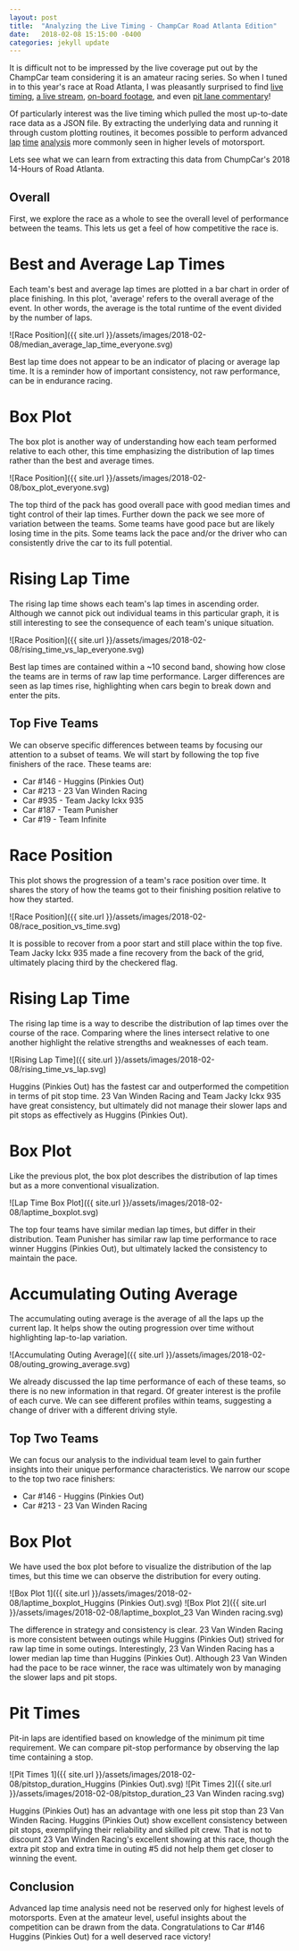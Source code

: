 ```yaml
---
layout: post
title:  "Analyzing the Live Timing - ChampCar Road Atlanta Edition"
date:   2018-02-08 15:15:00 -0400
categories: jekyll update
---
```

It is difficult not to be impressed by the live coverage put out by the
ChampCar team considering it is an amateur racing series. So when I tuned in to
this year's race at Road Atlanta, I was pleasantly surprised to find [live
timing](https://speedhive.mylaps.com/Sessions/4726548), [a live
stream](https://www.youtube.com/watch?v=dQDZv4hWIGQ), [on-board
footage](https://www.youtube.com/watch?v=-roEm_l-D5E]), and even [pit lane
commentary](https://www.youtube.com/watch?v=G90hBmHCG8Q)!

Of particularly interest was the live timing which pulled the most
up-to-date race data as a JSON file. By extracting the underlying data and
running it through custom plotting routines, it becomes possible to perform
advanced
[lap](http://p1software.com/p1analysis/2018-weathertech-daytona-analysis/)
[time](http://www.travisbaraki.com/analysis/a-closer-look-at-the-24-hours-of-daytona/)
[analysis](http://theansweris27.com/race-charts-analysis-for-the-24-hours-of-le-mans-2015/)
more commonly seen in higher levels of motorsport.

Lets see what we can learn from extracting this data from ChumpCar's 2018
14-Hours of Road Atlanta.

## Overall
First, we explore the race as a whole to see the overall level of performance
between the teams. This lets us get a feel of how competitive the race is.

# Best and Average Lap Times
Each team's best and average lap times are plotted in a bar chart in order of
place finishing. In this plot, 'average' refers to the overall average of the
event. In other words, the average is the total runtime of the event divided by
the number of laps.

![Race Position]({{ site.url }}/assets/images/2018-02-08/median_average_lap_time_everyone.svg)

Best lap time does not appear to be an indicator of placing or average lap time.
It is a reminder how of important consistency, not raw performance, can be
in endurance racing.

# Box Plot
The box plot is another way of understanding how each team performed relative
to each other, this time emphasizing the distribution of lap times rather than
the best and average times.

![Race Position]({{ site.url }}/assets/images/2018-02-08/box_plot_everyone.svg)

The top third of the pack has good overall pace with good median times and
tight control of their lap times. Further down the pack we see more of
variation between the teams. Some teams have good pace but are likely losing
time in the pits. Some teams lack the pace and/or the driver who can
consistently drive the car to its full potential.

# Rising Lap Time
The rising lap time shows each team's lap times in ascending order. Although we
cannot pick out individual teams in this particular graph, it is still
interesting to see the consequence of each team's unique situation.

![Race Position]({{ site.url }}/assets/images/2018-02-08/rising_time_vs_lap_everyone.svg)

Best lap times are contained within a ~10 second band, showing how close the
teams are in terms of raw lap time performance. Larger differences are seen as
lap times rise, highlighting when cars begin to break down and enter the pits.

## Top Five Teams
We can observe specific differences between teams by focusing our attention to
a subset of teams. We will start by following the top five finishers of the
race. These teams are:

* Car #146 -  Huggins (Pinkies Out)
* Car #213 -  23 Van Winden Racing
* Car #935 -  Team Jacky Ickx 935
* Car #187 -  Team Punisher
* Car #19 -  Team Infinite

# Race Position
This plot shows the progression of a team's race position over time. It shares
the story of how the teams got to their finishing position relative to how they
started.

![Race Position]({{ site.url }}/assets/images/2018-02-08/race_position_vs_time.svg)

It is possible to recover from a poor start and still place within the top
five. Team Jacky Ickx 935 made a fine recovery from the back of the grid,
ultimately placing third by the checkered flag.

# Rising Lap Time
The rising lap time is a way to describe the distribution of lap times over the
course of the race. Comparing where the lines intersect relative to one another
highlight the relative strengths and weaknesses of each team.

![Rising Lap Time]({{ site.url }}/assets/images/2018-02-08/rising_time_vs_lap.svg)

Huggins (Pinkies Out) has the fastest car and outperformed the competition in
terms of pit stop time. 23 Van Winden Racing and Team Jacky Ickx 935 have great
consistency, but ultimately did not manage their slower laps and pit stops as
effectively as Huggins (Pinkies Out).

# Box Plot
Like the previous plot, the box plot describes the distribution of lap times
but as a more conventional visualization.

![Lap Time Box Plot]({{ site.url }}/assets/images/2018-02-08/laptime_boxplot.svg)

The top four teams have similar median lap times, but differ in their
distribution. Team Punisher has similar raw lap time performance to race winner
Huggins (Pinkies Out), but ultimately lacked the consistency to maintain the
pace.

# Accumulating Outing Average
The accumulating outing average is the average of all the laps up the current
lap. It helps show the outing progression over time without highlighting
lap-to-lap variation.

![Accumulating Outing Average]({{ site.url }}/assets/images/2018-02-08/outing_growing_average.svg)

We already discussed the lap time performance of each of these teams, so there
is no new information in that regard. Of greater interest is the profile of
each curve. We can see different profiles within teams, suggesting a change of
driver with a different driving style.

## Top Two Teams
We can focus our analysis to the individual team level to gain further insights
into their unique performance characteristics. We narrow our scope to the top
two race finishers:

* Car #146 -  Huggins (Pinkies Out)
* Car #213 -  23 Van Winden Racing

# Box Plot
We have used the box plot before to visualize the distribution of the lap
times, but this time we can observe the distribution for every outing.

![Box Plot 1]({{ site.url }}/assets/images/2018-02-08/laptime_boxplot_Huggins (Pinkies Out).svg)
![Box Plot 2]({{ site.url }}/assets/images/2018-02-08/laptime_boxplot_23 Van Winden racing.svg)

The difference in strategy and consistency is clear. 23 Van Winden Racing is
more consistent between outings while Huggins (Pinkies Out) strived for raw lap
time in some outings. Interestingly, 23 Van Winden Racing has a lower median
lap time than Huggins (Pinkies Out). Although 23 Van Winden had the pace to be
race winner, the race was ultimately won by managing the slower laps and pit
stops.

# Pit Times
Pit-in laps are identified based on knowledge of the minimum pit time
requirement. We can compare pit-stop performance by observing the lap time
containing a stop.

![Pit Times 1]({{ site.url }}/assets/images/2018-02-08/pitstop_duration_Huggins (Pinkies Out).svg)
![Pit Times 2]({{ site.url }}/assets/images/2018-02-08/pitstop_duration_23 Van Winden racing.svg)

Huggins (Pinkies Out) has an advantage with one less pit stop than 23 Van
Winden Racing. Huggins (Pinkies Out) show excellent consistency between pit
stops, exemplifying their reliability and skilled pit crew. That is not to
discount 23 Van Winden Racing's excellent showing at this race, though the
extra pit stop and extra time in outing #5 did not help them get closer to
winning the event.

## Conclusion
Advanced lap time analysis need not be reserved only for highest levels of
motorsports. Even at the amateur level, useful insights about the competition
can be drawn from the data. Congratulations to Car #146 Huggins (Pinkies Out)
for a well deserved race victory!
